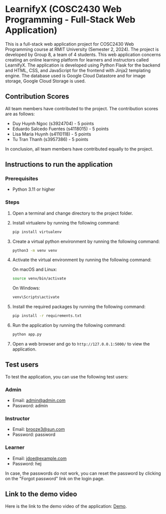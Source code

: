 # LearnifyX (COSC2430 Web Programming - Full-Stack Web Application)
This is a full-stack web application project for COSC2430 Web Programming course at RMIT University (Semester 2, 2024). The project is developed by Group 8, a team of 4 students. This web application concerns creating an online learning platform for learners and instructors called LearnifyX. The application is developed using Python Flask for the backend and HTML, CSS, and JavaScript for the frontend with Jinja2 templating engine. The database used is Google Cloud Datastore and for image storage, Google Cloud Storage is used.

## Contribution Scores
All team members have contributed to the project. The contribution scores are as follows:
- Duy Huynh Ngoc (s3924704) - 5 points
- Eduardo Salcedo Fuentes (s4118015) - 5 points
- Lisa Maria Huynh (s4110118) - 5 points
- Tu Tran Thanh (s3957386) - 5 points

In conclusion, all team members have contributed equally to the project.

## Instructions to run the application

### Prerequisites
- Python 3.11 or higher

### Steps
1. Open a terminal and change directory to the project folder.
2. Install virtualenv by running the following command:
   ```bash
   pip install virtualenv
   ```
3. Create a virtual python environment by running the following command:
   ```bash
   python3 -m venv venv
   ```
4. Activate the virtual environment by running the following command:

   On macOS and Linux:
   ```bash
   source venv/bin/activate
   ```
   On Windows:
   ```bash
   venv\Scripts\activate
   ```
5. Install the required packages by running the following command:
   ```bash
   pip install -r requirements.txt
   ```
6. Run the application by running the following command:
   ```bash
   python app.py
   ```
7. Open a web browser and go to `http://127.0.0.1:5000/` to view the application.

## Test users
To test the application, you can use the following test users:

### Admin
- Email: admin@admin.com
- Password: admin

### Instructor
- Email: brooze3@sun.com
- Password: password
  
### Learner
- Email: jdoe@example.com
- Password: hej

In case, the passwords do not work, you can reset the password by clicking on the "Forgot password" link on the login page.

## Link to the demo video
Here is the link to the demo video of the application: [Demo](https://youtu.be/CKkMY91C08Q).